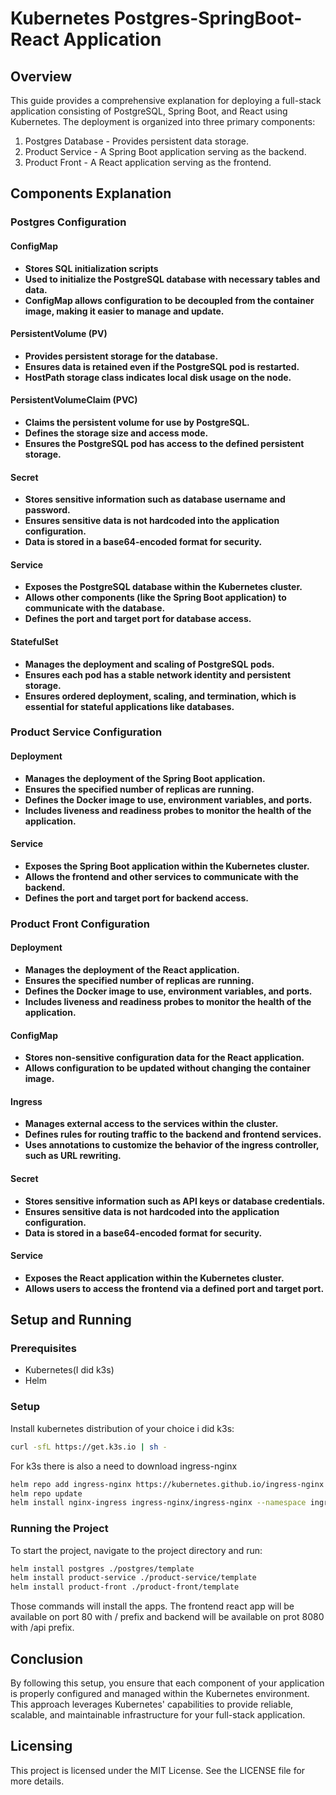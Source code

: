 # Kubernetes Postgres-SpringBoot-React Application

## Overview

This guide provides a comprehensive explanation for deploying a full-stack application consisting of PostgreSQL, Spring Boot, and React using Kubernetes. The deployment is organized into three primary components:

1. Postgres Database - Provides persistent data storage.
2. Product Service - A Spring Boot application serving as the backend.
3. Product Front - A React application serving as the frontend.

## Components Explanation

### Postgres Configuration

#### ConfigMap

- **Stores SQL initialization scripts**
- **Used to initialize the PostgreSQL database with necessary tables and data.**
- **ConfigMap allows configuration to be decoupled from the container image, making it easier to manage and update.**

#### PersistentVolume (PV)

- **Provides persistent storage for the database.**
- **Ensures data is retained even if the PostgreSQL pod is restarted.**
- **HostPath storage class indicates local disk usage on the node.**

#### PersistentVolumeClaim (PVC)

- **Claims the persistent volume for use by PostgreSQL.**
- **Defines the storage size and access mode.**
- **Ensures the PostgreSQL pod has access to the defined persistent storage.**

#### Secret

- **Stores sensitive information such as database username and password.**
- **Ensures sensitive data is not hardcoded into the application configuration.**
- **Data is stored in a base64-encoded format for security.**

#### Service

- **Exposes the PostgreSQL database within the Kubernetes cluster.**
- **Allows other components (like the Spring Boot application) to communicate with the database.**
- **Defines the port and target port for database access.**

#### StatefulSet

- **Manages the deployment and scaling of PostgreSQL pods.**
- **Ensures each pod has a stable network identity and persistent storage.**
- **Ensures ordered deployment, scaling, and termination, which is essential for stateful applications like databases.**

### Product Service Configuration

#### Deployment

- **Manages the deployment of the Spring Boot application.**
- **Ensures the specified number of replicas are running.**
- **Defines the Docker image to use, environment variables, and ports.**
- **Includes liveness and readiness probes to monitor the health of the application.**

#### Service

- **Exposes the Spring Boot application within the Kubernetes cluster.**
- **Allows the frontend and other services to communicate with the backend.**
- **Defines the port and target port for backend access.**

### Product Front Configuration

#### Deployment

- **Manages the deployment of the React application.**
- **Ensures the specified number of replicas are running.**
- **Defines the Docker image to use, environment variables, and ports.**
- **Includes liveness and readiness probes to monitor the health of the application.**

#### ConfigMap

- **Stores non-sensitive configuration data for the React application.**
- **Allows configuration to be updated without changing the container image.**

#### Ingress

- **Manages external access to the services within the cluster.**
- **Defines rules for routing traffic to the backend and frontend services.**
- **Uses annotations to customize the behavior of the ingress controller, such as URL rewriting.**

#### Secret

- **Stores sensitive information such as API keys or database credentials.**
- **Ensures sensitive data is not hardcoded into the application configuration.**
- **Data is stored in a base64-encoded format for security.**

#### Service

- **Exposes the React application within the Kubernetes cluster.**
- **Allows users to access the frontend via a defined port and target port.**


## Setup and Running

### Prerequisites

- Kubernetes(I did k3s)
- Helm

### Setup

Install kubernetes distribution of your choice i did k3s:

```sh
curl -sfL https://get.k3s.io | sh -
```

For k3s there is also a need to download ingress-nginx

```sh
helm repo add ingress-nginx https://kubernetes.github.io/ingress-nginx
helm repo update
helm install nginx-ingress ingress-nginx/ingress-nginx --namespace ingress-nginx --create-namespace
```

### Running the Project

To start the project, navigate to the project directory and run:

```sh
helm install postgres ./postgres/template
helm install product-service ./product-service/template
helm install product-front ./product-front/template
```

Those commands will install the apps. The frontend react app will be available on port 80 with / prefix and backend will be available on prot 8080 with /api prefix.

## Conclusion
By following this setup, you ensure that each component of your application is properly configured and managed within the Kubernetes environment. This approach leverages Kubernetes' capabilities to provide reliable, scalable, and maintainable infrastructure for your full-stack application.

## Licensing
This project is licensed under the MIT License. See the LICENSE file for more details.
